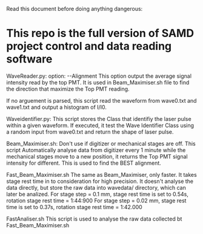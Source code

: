Read this document before doing anything dangerous:

This repo is the full version of SAMD project control and data reading software
============================================================================


WaveReader.py:
option: --Alignment    This option output the average signal intensity read by the top PMT. It is used in Beam_Maximiser.sh file to find the direction that maximize the Top PMT reading.

If no arguement is parsed, this script read the waveform from wave0.txt and wave1.txt and output a histogram of I/I0.

Waveidentifier.py:
This script stores the Class that identifiy the laser pulse within a given waveform. If executed, it test the Wave Identifier Class using a random input from wave0.txt and return the shape of laser pulse.

Beam_Maximiser.sh:
Don't use if digitizer or mechanical stages are off.
This script Automatically analyse data from digitizer every 1 minute while the mechanical stages move to a new position, it returns the Top PMT signal intensity for different. This is used to find the BEST alignment.

Fast_Beam_Maximiser.sh
The same as Beam_Maximiser, only faster. It takes stage rest time in to consideration for high precision. It doesn't analyse the data directly, but store the raw data into wavedata/ directory, which can later be analized. 
For stage step = 0.1 mm, stage rest time is set to 0.54s, rotation stage rest time = 1:44:900
For stage step = 0.02 mm, stage rest time is set to 0.37s, rotation stage rest time = 1:42.000

FastAnaliser.sh
This script is used to analyse the raw data collected bt Fast_Beam_Maximiser.sh
